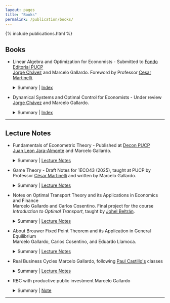 ```yaml
---
layout: pages
title: "Books"
permalink: /publication/books/
---
```


<style> 

  strong{
    color: #003d90;
  }

</style>

{% include publications.html %}
## Books

* Linear Algebra and Optimization for Economists - Submitted to [Fondo Editorial PUCP](https://www.fondoeditorial.pucp.edu.pe/)  
  [Jorge Chávez](https://www.pucp.edu.pe/profesor/jorge-chavez-fuentes) and Marcelo Gallardo. Foreword by Professor [Cesar Martinelli](https://sites.google.com/site/martinellicesar/home). 
  <details>
    <summary>Summary | <a href="{{ "/files/books-and-papers/Index_ALOECO.pdf" | relative_url }}" target="_blank">Index</a></summary>
    Pre-published book about Linear Algebra and Static Optimization for Economists. Covers topics such as convex analysis, constrained optimization, and economic applications.
  </details>

* Dynamical Systems and Optimal Control for Economists - Under review  
  [Jorge Chávez](https://www.pucp.edu.pe/profesor/jorge-chavez-fuentes) and Marcelo Gallardo.  
  <details>
    <summary>Summary | <a href="{{ "/files/books-and-papers/Index_DSOC.pdf" | relative_url }}" target="_blank">Index</a></summary>
   Dynamical Systems and Optimal Control in Continuous Time for Economists. Topics include linear differential equations, nonlinear dynamical systems, limit cycles, calculus of variations, optimal control theory, and economic models.
  </details>

---

## Lecture Notes

* Fundamentals of Econometric Theory - Published at [Decon PUCP](https://departamento-economia.pucp.edu.pe/investigacion/materiales-de-ensenanza)  
  [Juan Leon Jara-Almonte](https://www.grade.org.pe/en/investigadores/personal/jleon/) and Marcelo Gallardo.  
  <details>
    <summary>Summary | <a href="{{ "/files/books-and-papers/ME-13.pdf" | relative_url }}" target="_blank">Lecture Notes</a></summary>
    These lecture notes offer a deep dive into econometrics, structured around key themes from matrix algebra basics to statistical models.  
    The content begins with foundational matrix operations and their relevance to econometrics, advancing to multivariate models with a focus on linear models and optimization issues.  
    It also addresses qualitative variables, sampling methods, and experimental designs. Crucial econometric challenges such as multicollinearity, parameter stability, heteroscedasticity, and serial autocorrelation are thoroughly examined, alongside detection and correction techniques.  
    The notes culminate in discussions on more advanced topics like instrumental variables, maximum likelihood estimation, basic time series analysis, and an appendix on probability theory, equipping readers with a broad understanding of econometric analysis and application.  
  </details>


* Game Theory - Draft 
  Notes for 1ECO43 (2025), taught at PUCP by Professor [César Martinelli](https://sites.google.com/site/martinellicesar/home) and written by Marcelo Gallardo.  
  <details>
    <summary>Summary | <a href="{{ "/files/books-and-papers/teoria_juegos_25_1.pdf" | relative_url }}" target="_blank">Lecture Notes</a></summary>
    These lecture notes offer a deep dive into econometrics, structured around key themes from matrix algebra basics to statistical models.  
    These lecture notes offer a comprehensive exploration of game theory, structured around both static and dynamic models under varying information environments. The material opens with static games—first with complete information (Nash equilibrium) and then with incomplete information (Bayesian Nash equilibrium)—before moving on to extensive-form games with perfect and imperfect information, examining subgame perfect equilibrium as well as perfect Bayesian and sequential equilibria. It also covers cooperative solution concepts, including the Nash bargaining solution and Rubinstein’s alternating-offers model, and delves into infinitely repeated games with automaton-based strategy representations. An appendix presents decision theory under uncertainty, a proof of the minimax theorem via convex-set separation, and concise overviews of seminal papers by Myerson (1978), Kreps & Scheinkman (1983), Reny (1999), and Echenique & Saito (2015). The core textbook references are Osborne & Rubinstein (1994), Mas-Colell, Whinston & Green (!995), and Fudenberg & Tirole (1991).
  </details>


* Notes on Optimal Transport Theory and its Applications in Economics and Finance  
  Marcelo Gallardo and Carlos Cosentino. Final project for the course *Introduction to Optimal Transport*, taught by [Johel Beltrán](https://emap.fgv.br/en/professors/johel-victorino-beltran-ramirez).  
  <details>
    <summary>Summary | <a href="{{ "/files/books-and-papers/optimal_transport_para_economistas.pdf" | relative_url }}" target="_blank">Lecture Notes</a></summary>
    This document discusses applications of optimal transport theory in economics and finance, with a focus on computational methods like entropic regularization and the Sinkhorn-Knopp algorithm.  
    It covers topics such as matching markets stability, cost structure estimation, Credit Value Adjustment, and risk measures, aiming to provide detailed explanations and translations of complex results for students with a strong mathematical background.  
    The document includes an appendix to support understanding and is intended for advanced students interested in economic and financial applications of optimal transport.
  </details>

* About Brouwer Fixed Point Theorem and its Application in General Equilibrium  
  Marcelo Gallardo, Carlos Cosentino, and Eduardo Llamoca.  
  <details>
    <summary>Summary | <a href="{{ "/files/books-and-papers/brouwer_fixed_point_theorem.pdf" | relative_url }}" target="_blank">Lecture Notes</a></summary>
    We develop a path towards the proof of Brouwer's Fixed Point Theorem and present an application in economic theory: the existence of the Walrasian Equilibrium.  
    Our goal is to provide the simplest, or at least one of the simplest, proofs for Brouwer's Fixed Point Theorem.  
    The only requirements are real analysis and general topology. Besides one Lemma which is not proved in its most general case, we prove all the results building up to the main theorem.  
    It is important to emphasize that this work does not introduce any new results in the literature. Instead, we focus on developing a clear and understandable approach to Brouwer's Fixed Point Theorem and its applications in general equilibrium.
  </details>

* Real Business Cycles
  Marcelo Gallardo, following [Paul Castillo's](https://www.bcrp.gob.pe/funcionarios-principales/gerente-general.html) classes  
  <details>
    <summary>Summary | <a href="{{ "/files/courses/macroeconomics/rbc_macro_intermedia.pdf" | relative_url }}" target="_blank">Lecture Notes</a></summary>
    Preliminary draft, please notify any mistake! 
  </details>

* RBC with productive public investment
  Marcelo Gallardo  
  <details>
    <summary>Summary | <a href="{{ "/files/courses/macroeconomics/tarea_modulo_2_macro_intermedia.pdf" | relative_url }}" target="_blank">Note</a></summary>
  Preliminary draft, please notify any mistake!
  </details>

---
